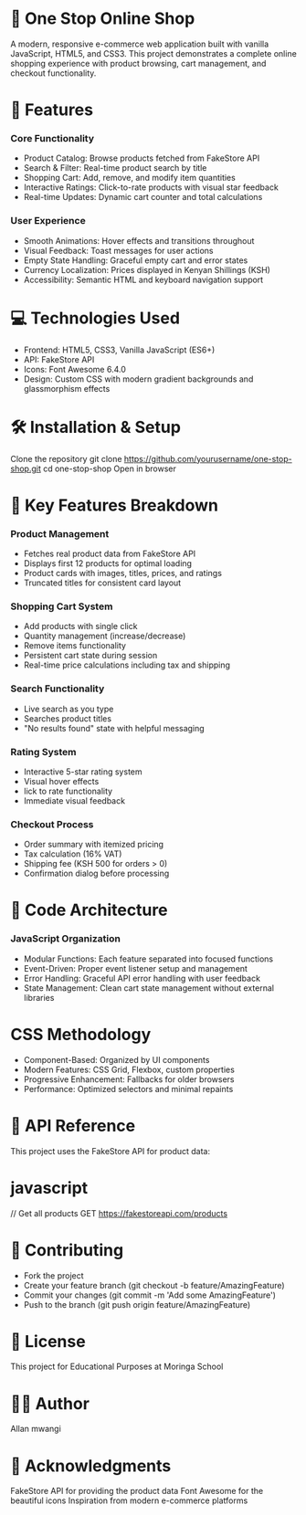 # 🛒 One Stop Online Shop
A modern, responsive e-commerce web application built with vanilla JavaScript, HTML5, and CSS3. This project demonstrates a complete online shopping experience with product browsing, cart management, and checkout functionality.

# 🌟 Features

### Core Functionality

- Product Catalog: Browse products fetched from FakeStore API
- Search & Filter: Real-time product search by title
- Shopping Cart: Add, remove, and modify item quantities
- Interactive Ratings: Click-to-rate products with visual star feedback
- Real-time Updates: Dynamic cart counter and total calculations

### User Experience
- Smooth Animations: Hover effects and transitions throughout
- Visual Feedback: Toast messages for user actions
- Empty State Handling: Graceful empty cart and error states
- Currency Localization: Prices displayed in Kenyan Shillings (KSH)
- Accessibility: Semantic HTML and keyboard navigation support

# 💻 Technologies Used
- Frontend: HTML5, CSS3, Vanilla JavaScript (ES6+)
- API: FakeStore API
- Icons: Font Awesome 6.4.0
- Design: Custom CSS with modern gradient backgrounds and glassmorphism effects

# 🛠️ Installation & Setup
Clone the repository
git clone https://github.com/yourusername/one-stop-shop.git
cd one-stop-shop
Open in browser

# 📱 Key Features Breakdown
### Product Management
- Fetches real product data from FakeStore API
- Displays first 12 products for optimal loading
- Product cards with images, titles, prices, and ratings
- Truncated titles for consistent card layout
### Shopping Cart System
- Add products with single click
- Quantity management (increase/decrease)
- Remove items functionality
- Persistent cart state during session
- Real-time price calculations including tax and shipping
### Search Functionality
- Live search as you type
- Searches product titles
- "No results found" state with helpful messaging
### Rating System
- Interactive 5-star rating system
- Visual hover effects
- lick to rate functionality
- Immediate visual feedback
### Checkout Process
- Order summary with itemized pricing
- Tax calculation (16% VAT)
- Shipping fee (KSH 500 for orders > 0)
- Confirmation dialog before processing

# 🔧 Code Architecture
### JavaScript Organization
- Modular Functions: Each feature separated into focused functions
- Event-Driven: Proper event listener setup and management
- Error Handling: Graceful API error handling with user feedback
- State Management: Clean cart state management without external libraries
# CSS Methodology
- Component-Based: Organized by UI components
- Modern Features: CSS Grid, Flexbox, custom properties
- Progressive Enhancement: Fallbacks for older browsers
- Performance: Optimized selectors and minimal repaints

# 📝 API Reference
This project uses the FakeStore API for product data:

# javascript
// Get all products
GET https://fakestoreapi.com/products

# 🤝 Contributing
- Fork the project
- Create your feature branch (git checkout -b feature/AmazingFeature)
- Commit your changes (git commit -m 'Add some AmazingFeature')
- Push to the branch (git push origin feature/AmazingFeature)

# 📄 License
This project for Educational Purposes at Moringa School

# 👨‍💻 Author
Allan mwangi 

# 🙏 Acknowledgments
FakeStore API for providing the product data
Font Awesome for the beautiful icons
Inspiration from modern e-commerce platforms




